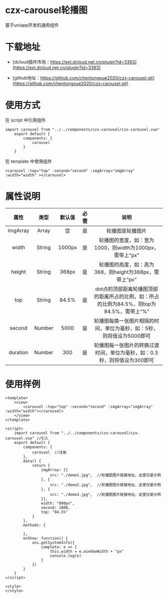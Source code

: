 # czx-carousel轮播图
基于uniapp开发的通用组件
# 下载地址
- [dcloud插件市场：https://ext.dcloud.net.cn/plugin?id=3393](https://ext.dcloud.net.cn/plugin?id=3393)

- [github地址：https://github.com/chentongxue2020/czx-carousel.git](https://github.com/chentongxue2020/czx-carousel.git)
# 使用方式
在 script 中引用组件
```
import carousel from "../../components/czx-carousel/czx-carousel.vue"
	export default {
		components: {
			carousel
		}
    }
```
在 template 中使用组件
```
<carousel :top="top" :second="second" :imgArray="imgArray" :width="width" ></carousel>
```
# 属性说明

| 属性 | 类型 | 默认值 | 必需 | 说明 |
| :----: | :----: | :----: | :----: | :----: |
| imgArray | Array | 空 | 是 | 轮播图是轮播图片 |
| width | String | 1000px | 是 | 轮播图的宽度，如：宽为1000，则width为1000px，需带上“px” |
| height | String | 368px | 是 | 轮播图的高度，如：高为368，则height为368px，需带上“px” |
| top | String | 84.5% | 是 | dot点的顶部距离轮播图顶部的距离所占的比例，如：所占的比例为84.5%，则top为84.5%，需带上“%” |
| second | Number | 5000 | 是 | 轮播图每换一张图片相隔的时间，单位为毫秒，如：5秒，则将值设为5000即可 |
| duration | Number | 300 | 是 | 轮播图每一张图片的转换过渡时间，单位为毫秒，如：0.3秒，则将值设为300即可 |

# 使用样例
```
<template>
	<view>
		<carousel :top="top" :second="second" :imgArray="imgArray" :width="width"></carousel>
	</view>
</template>

<script>
	import carousel from "../../components/czx-carousel/czx-carousel.vue" //引入
	export default {
		components: {
			carousel  //注册
		},
		data() {
			return {
				imgArray: [{
					src: "./demo1.jpg",  //轮播图图片链接地址，这里仅是示例
				}, {
					src: "./demo2.jpg",  //轮播图图片链接地址，这里仅是示例
				}, {
					src: "./demo3.jpg",  //轮播图图片链接地址，这里仅是示例
				}],
				width: "800px",
				second: 1000,
				top: "84.5%"
			}
		},
		methods: {

		},
		onShow: function() {
			uni.getSystemInfo({
				complete: e => {
					this.width = e.windowWidth + "px"
					console.log(e)
				}
			})
		}
	}
</script>

<style>
</style>

```

